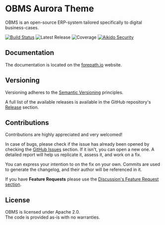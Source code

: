 # OBMS Aurora Theme

OBMS is an open-source ERP-system tailored specifically to digital business-cases.

[![Build Status](https://img.shields.io/github/actions/workflow/status/forepath/obms-theme-aurora/release.yml?label=Release
)](https://github.com/forepath/obms-theme-aurora/actions/workflows/release.yml)
![Latest Release](https://img.shields.io/github/v/release/forepath/obms-theme-aurora?label=Latest%20Release)
![Coverage](https://img.shields.io/codecov/c/github/forepath/obms-theme-aurora/main?label=Coverage)
[![Aikido Security](https://img.shields.io/badge/Aikido-Security-blue)](https://app.aikido.dev)

## Documentation

The documentation is located on the [forepath.io](https://forepath.io/docs/obms) website.

## Versioning

Versioning adheres to the [Semantic Versioning](https://semver.org/) principles.

A full list of the available releases is available in the GitHub repository's [Release](https://github.com/forepath/obms-theme-aurora/releases) section.

## Contributions

Contributions are highly appreciated and very welcomed!

In case of bugs, please check if the issue has already been opened by checking the [GitHub Issues](https://github.com/forepath/obms-theme-aurora/issues) section.
If it isn't, you can open a new one. A detailed report will help us replicate it, assess it, and work on a fix.

You can express your intention to on the fix on your own.
Commits are used to generate the changelog, and their author will be referenced in it.

If you have **Feature Requests** please use the [Discussion's Feature Request section](https://github.com/forepath/obms-theme-aurora/discussions/categories/feature-requests).

## License

OBMS is licensed under Apache 2.0.  
The code is provided as-is with no warranties.
